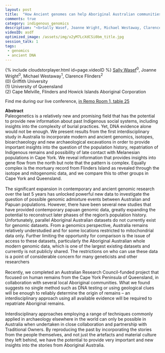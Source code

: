 ```yaml
---
layout: post
title:  "How Ancient genomes can help Aboriginal Australian communities: lessons from the Cape York project"
comments: true
category: indigenous_genomics
description: "<b>Sally Wasef, Joanne Wright, Michael Westaway, Clarence Flinders</b><br/>Paleogenetics is a relatively new and promising fi..."
videoID: asdf
optimized_image: /assets/img/x2yM7LcXdCSi0bm_title.jpg
session_talk: 1
tags:
 - genomics
 - ancient DNA
---
```

{% include cloudstorplayer.html id=page.videoID %}
<u>Sally Wasef</u><sup>0</sup>, Joanne Wright<sup>0</sup>, Michael Westaway<sup>1</sup>, Clarence Flinders<sup>2</sup><br/>
\(0\) Griffith University<br/>
\(1\) University of Queensland<br/>
\(2\) Cape Melville, Flinders and Howick Islands Aboriginal Corporation

Find me during our live conference, [in Remo Room 1, table 25](https://remo.co)

<b>Abstract</b><br/>
Paleogenetics is a relatively new and promising field that has the potential to provide new information about past Indigenous social systems, including insights into the complexity of burial practices. Yet, DNA evidence alone would not be enough. We present results from the first interdisciplinary study in Australia to incorporate modern and ancient genomics, isotopes, bioarchaeology and new archaeological excavations in order to provide important insights into the question of the population history, repatriation of Indigenous remains and possibility of late contact with Melanesian populations in Cape York. We reveal information that provides insights into gene flow from the north but note that the pattern is complex. Equally complex is the mortuary record from Flinders Island as revealed through the isotope and mitogenomic data, and we compare this to other groups in Cape York and Queensland.<br/><br/>The significant expansion in contemporary and ancient genomic research over the last 5 years has unlocked powerful new data to investigate the question of possible genomic admixture events between Australian and Papuan populations. However, there have been several new studies that have provided contemporary papuan genomic data, greatly expanding the potential to reconstruct later phases of the region’s population history. Unfortunately, parallel Aboriginal Australian datasets do not currently exist for genomic datasets. From a genomics perspective, Australia remains relatively understudied and for some locations restricted to mitochondrial data only. Further limiting the opportunity for comparison is the issue of access to these datasets, particularly the Aboriginal Australian whole modern genomic data, which is one of the largest existing datasets and currently is not publicly shared. The restrictions on who can use these data is a point of considerable concern for many geneticists and other researchers<br/><br/>Recently, we completed an Australian Research Council-funded project that focused on human remains from the Cape York Peninsula of Queensland, in collaboration with several local Aboriginal communities. What we found suggests no single method such as DNA testing or using geological clues will be enough to reliably determine the origin of remains – an interdisciplinary approach using all available evidence will be required to repatriate Aboriginal remains. <br/><br/>Interdisciplinary approaches employing a range of techniques commonly applied in archaeology elsewhere in the world can only be possible in Australia when undertaken in close collaboration and partnership with Traditional Owners. By reproducing the past by incorporating the stories from the people themselves, and not just the artefacts and material culture they left behind, we have the potential to provide very important and new insights into the stories from Aboriginal Australia.<br/> <br/><br/>
